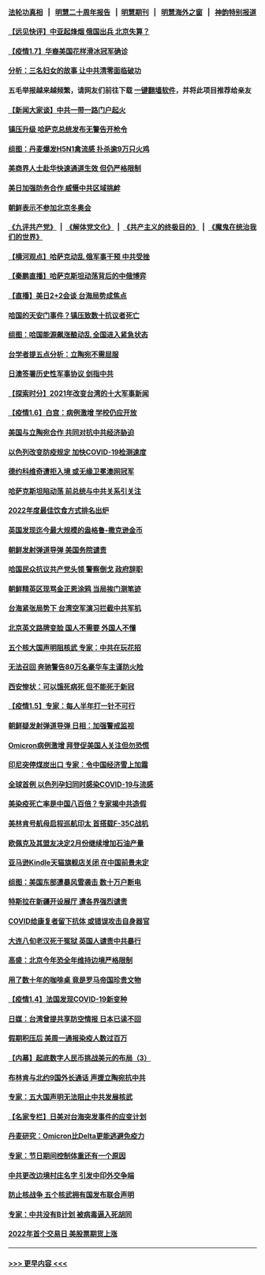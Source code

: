 #### [法轮功真相](https://github.com/gfw-breaker/truth/blob/master/README.md?t=0) &nbsp;&nbsp;|&nbsp;&nbsp; [明慧二十周年报告](https://github.com/gfw-breaker/mh-reports/blob/master/README.md?t=0) &nbsp;&nbsp;|&nbsp;&nbsp;[明慧期刊](https://github.com/gfw-breaker/mh-qikan) &nbsp;&nbsp;|&nbsp;&nbsp; [明慧海外之窗](https://github.com/gfw-breaker/mh-news/blob/master/README.md?t=0) &nbsp;&nbsp;|&nbsp;&nbsp; [神韵特别报道](https://github.com/gfw-breaker/mh-news/blob/master/shenyun.md?t=0)
#### [【远见快评】中亚起烽烟 俄国出兵 北京失算？](../pages/nsc418/n13489383.md?t=01081101) 
#### [【疫情1.7】华裔美国花样滑冰冠军确诊](../pages/nsc418/n13488304.md?t=01081101) 
#### [分析：三名妇女的故事 让中共清零面临破功](../pages/nsc418/n13488945.md?t=01081101) 
#### 五毛举报越来越频繁，请网友们前往下载 [一键翻墙软件](https://github.com/gfw-breaker/ssr-accounts)，并将此项目推荐给亲友
#### [【新闻大家谈】中共一带一路门户起火](../pages/nsc418/n13488835.md?t=01081101) 
#### [镇压升级 哈萨克总统发布无警告开枪令](../pages/nsc418/n13488822.md?t=01081101) 
#### [组图：丹麦爆发H5N1禽流感 扑杀逾9万只火鸡](../pages/nsc418/n13488442.md?t=01081101) 
#### [美商界人士赴华快速通道生效 但仍严格限制](../pages/nsc418/n13488594.md?t=01081101) 
#### [美日加强防务合作 威慑中共区域挑衅](../pages/nsc418/n13487901.md?t=01081101) 
#### [朝鲜表示不参加北京冬奥会](../pages/nsc418/n13487045.md?t=01081101) 
#### [《九评共产党》](https://github.com/begood0513/9ping.md/blob/master/README.md) &nbsp;|&nbsp; [《解体党文化》](../../../../jtdwh.md/blob/master/README.md)  &nbsp;|&nbsp; [《共产主义的终极目的》](../../../../gczydzjmd.md/blob/master/README.md) &nbsp;|&nbsp; [《魔鬼在统治我们的世界》](../../../../mgztzwmdsj.md/blob/master/README.md) 
#### [【横河观点】哈萨克动乱 俄军事干预 中共受挫](../pages/nsc418/n13487109.md?t=01081101) 
#### [【秦鹏直播】哈萨克斯坦动荡背后的中俄博弈](../pages/nsc418/n13487099.md?t=01081101) 
#### [【直播】美日2+2会谈 台海局势成焦点](../pages/nsc418/n13486979.md?t=01081101) 
#### [哈国的天安门事件？镇压致数十抗议者死亡](../pages/nsc418/n13486715.md?t=01081101) 
#### [组图：哈国能源飙涨酿动乱 全国进入紧急状态](../pages/nsc418/n13485823.md?t=01081101) 
#### [台学者提五点分析：立陶宛不需屈服](../pages/nsc418/n13486392.md?t=01081101) 
#### [日澳签署历史性军事协议 剑指中共](../pages/nsc418/n13486451.md?t=01081101) 
#### [【探索时分】2021年改变台湾的十大军事新闻](../pages/nsc418/n13484242.md?t=01081101) 
#### [【疫情1.6】白宫：病例激增 学校仍应开放](../pages/nsc418/n13485796.md?t=01081101) 
#### [美国与立陶宛合作 共同对抗中共经济胁迫](../pages/nsc418/n13485590.md?t=01081101) 
#### [以色列改变防疫规定 加快COVID-19检测速度](../pages/nsc418/n13485001.md?t=01081101) 
#### [德约科维奇遭拒入境 或无缘卫冕澳网冠军](../pages/nsc418/n13485140.md?t=01081101) 
#### [哈萨克斯坦陷动荡 前总统与中共关系引关注](../pages/nsc418/n13484630.md?t=01081101) 
#### [2022年度最佳饮食方式排名出炉](../pages/nsc418/n13484278.md?t=01081101) 
#### [英国发现迄今最大规模的盎格鲁-撒克逊金币](../pages/nsc418/n13483256.md?t=01081101) 
#### [朝鲜发射弹道导弹 美国务院谴责](../pages/nsc418/n13484291.md?t=01081101) 
#### [哈国民众抗议共产党头领 警察倒戈 政府辞职](../pages/nsc418/n13484274.md?t=01081101) 
#### [朝鲜精英区现骂金正恩涂鸦 当局挨门测笔迹](../pages/nsc418/n13484121.md?t=01081101) 
#### [台海紧张局势下 台湾空军演习拦截中共军机](../pages/nsc418/n13484091.md?t=01081101) 
#### [北京英文路牌变脸 国人不需要 外国人不懂](../pages/nsc418/n13484069.md?t=01081101) 
#### [五个核大国声明阻核武 专家：中共在玩花招](../pages/nsc418/n13483863.md?t=01081101) 
#### [无法召回 奔驰警告80万名豪华车主谨防火险](../pages/nsc418/n13483874.md?t=01081101) 
#### [西安惨状：可以饿死病死 但不能死于新冠](../pages/nsc418/n13483582.md?t=01081101) 
#### [【疫情1.5】专家：每人半年打一针不可行](../pages/nsc418/n13483259.md?t=01081101) 
#### [朝鲜疑发射弹道导弹 日相：加强警戒监视](../pages/nsc418/n13482520.md?t=01081101) 
#### [Omicron病例激增 拜登促美国人关注但勿恐慌](../pages/nsc418/n13481944.md?t=01081101) 
#### [印尼突停煤炭出口 专家：令中国经济雪上加霜](../pages/nsc418/n13481552.md?t=01081101) 
#### [全球首例 以色列孕妇同时感染COVID-19与流感](../pages/nsc418/n13482191.md?t=01081101) 
#### [美染疫死亡率是中国八百倍？专家揭中共造假](../pages/nsc418/n13481925.md?t=01081101) 
#### [美林肯号航母启程巡航印太 首搭载F-35C战机](../pages/nsc418/n13481988.md?t=01081101) 
#### [欧佩克及其盟友决定2月份继续增加石油产量](../pages/nsc418/n13481703.md?t=01081101) 
#### [亚马逊Kindle天猫旗舰店关闭 在中国前景未定](../pages/nsc418/n13481866.md?t=01081101) 
#### [组图：美国东部遭暴风雪袭击 数十万户断电](../pages/nsc418/n13481217.md?t=01081101) 
#### [特斯拉在新疆开设展厅 遭各界强烈谴责](../pages/nsc418/n13481711.md?t=01081101) 
#### [COVID给康复者留下抗体 或错误攻击自身器官](../pages/nsc418/n13481365.md?t=01081101) 
#### [大连八旬老汉死于冤狱 英国人谴责中共暴行](../pages/nsc418/n13480118.md?t=01081101) 
#### [高盛：北京今年恐全年维持边境严格限制](../pages/nsc418/n13481614.md?t=01081101) 
#### [用了数十年的咖啡桌 竟是罗马帝国珍贵文物](../pages/nsc418/n13480774.md?t=01081101) 
#### [【疫情1.4】法国发现COVID-19新变种](../pages/nsc418/n13480780.md?t=01081101) 
#### [日媒：台湾曾提共享防空情报 日本已读不回](../pages/nsc418/n13481144.md?t=01081101) 
#### [假期积压后 美周一通报染疫人数过百万](../pages/nsc418/n13480750.md?t=01081101) 
#### [【内幕】起底数字人民币挑战美元的布局（3）](../pages/nsc418/n13475457.md?t=01081101) 
#### [布林肯与北约9国外长通话 声援立陶宛抗中共](../pages/nsc418/n13480218.md?t=01081101) 
#### [专家：五大国声明无法阻止中共发展核武](../pages/nsc418/n13480550.md?t=01081101) 
#### [【名家专栏】日美对台海突发事件的应变计划](../pages/nsc418/n13478949.md?t=01081101) 
#### [丹麦研究：Omicron比Delta更能逃避免疫力](../pages/nsc418/n13479575.md?t=01081101) 
#### [专家：节日期间控制体重还有一个原因](../pages/nsc418/n13479410.md?t=01081101) 
#### [中共更改边境村庄名字 引发中印外交争端](../pages/nsc418/n13479106.md?t=01081101) 
#### [防止核战争 五个核武拥有国发布联合声明](../pages/nsc418/n13479379.md?t=01081101) 
#### [专家：中共没有B计划 被病毒逼入死胡同](../pages/nsc418/n13479316.md?t=01081101) 
#### [2022年首个交易日 美股票期货上涨](../pages/nsc418/n13479145.md?t=01081101) 

----
#### [ >>> 更早内容 <<< ](../indexes/nsc418-earlier.md)
